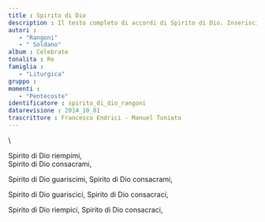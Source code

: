```yaml
--- 
title : Spirito di Dio
description : Il testo completo di accordi di Spirito di Dio. Inseriscila nel tuo canzoniere!
autori : 
   - "Rangoni"
   - " Soldano"
album : Celebrate
tonalita : Re
famiglia : 
   - "Liturgica"
gruppo : 
momenti : 
   - "Pentecoste"
identificatore : spirito_di_dio_rangoni
datarevisione : 2014_10_01
trascrittore : Francesco Endrici - Manuel Toniato
--- 
```




\


         


Spirito di Dio riempimi,   
Spirito di Dio consacrami, 


Spirito di Dio guariscimi, 
Spirito di Dio consacrami, 


Spirito di Dio guariscici, 
Spirito di Dio consacraci, 


Spirito di Dio riempici, 
Spirito di Dio consacraci, 


